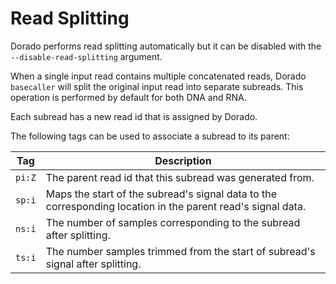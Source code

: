# Read Splitting

Dorado performs read splitting automatically but it can be disabled with the `--disable-read-splitting` argument.

When a single input read contains multiple concatenated reads, Dorado `basecaller` will split the
original input read into separate subreads. This operation is performed by default for both DNA
and RNA.

Each subread has a new read id that is assigned by Dorado.

The following tags can be used to associate a subread to its parent:

| Tag | Description |
| --- | ----------- |
| `pi:Z` | The parent read id that this subread was generated from. |
| `sp:i` | Maps the start of the subread's signal data to the corresponding location in the parent read's signal data. |
| `ns:i` | The number of samples corresponding to the subread after splitting. |
| `ts:i` | The number samples trimmed from the start of subread's signal after splitting. |
